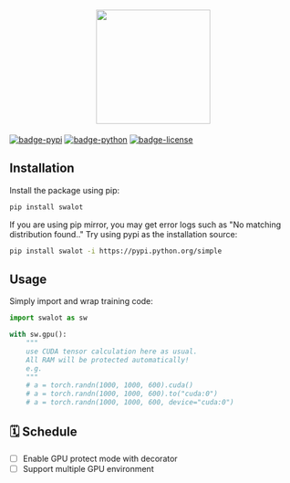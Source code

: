 <h1 align="center">
<img src="assets/logo.svg" width="200">
</h1>

[![badge-pypi](https://img.shields.io/badge/pypi-v0.0.3-brightgreen)](https://pypi.org/project/swalot/) [![badge-python](https://img.shields.io/badge/python-3.7%20%7C%203.8%20%7C%203.9%20%7C%203.10-blue)](https://www.python.org/downloads/) [![badge-license](https://img.shields.io/badge/License-MIT-yellow)](https://opensource.org/license/mit)

## Installation

Install the package using pip:

```bash
pip install swalot
```

If you are using pip mirror, you may get error logs such as "No matching distribution found.."
Try using pypi as the installation source:

```bash
pip install swalot -i https://pypi.python.org/simple
```



## Usage

Simply import and wrap training code:
```python
import swalot as sw

with sw.gpu():
    """
    use CUDA tensor calculation here as usual.
    All RAM will be protected automatically!
    e.g.
    """
    # a = torch.randn(1000, 1000, 600).cuda()
    # a = torch.randn(1000, 1000, 600).to("cuda:0")
    # a = torch.randn(1000, 1000, 600, device="cuda:0")
```

## 🗓️ Schedule

- [ ] Enable GPU protect mode with decorator
- [ ] Support multiple GPU environment
